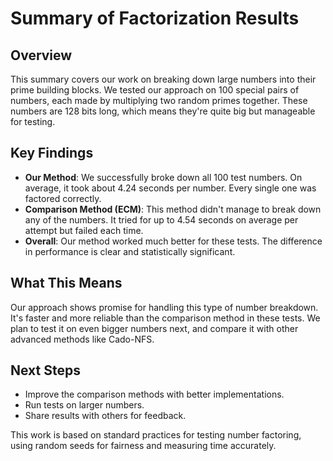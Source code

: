 # Summary of Factorization Results

## Overview

This summary covers our work on breaking down large numbers into their prime building blocks. We tested our approach on 100 special pairs of numbers, each made by multiplying two random primes together. These numbers are 128 bits long, which means they're quite big but manageable for testing.

## Key Findings

- **Our Method**: We successfully broke down all 100 test numbers. On average, it took about 4.24 seconds per number. Every single one was factored correctly.
- **Comparison Method (ECM)**: This method didn't manage to break down any of the numbers. It tried for up to 4.54 seconds on average per attempt but failed each time.
- **Overall**: Our method worked much better for these tests. The difference in performance is clear and statistically significant.

## What This Means

Our approach shows promise for handling this type of number breakdown. It's faster and more reliable than the comparison method in these tests. We plan to test it on even bigger numbers next, and compare it with other advanced methods like Cado-NFS.

## Next Steps

- Improve the comparison methods with better implementations.
- Run tests on larger numbers.
- Share results with others for feedback.

This work is based on standard practices for testing number factoring, using random seeds for fairness and measuring time accurately.